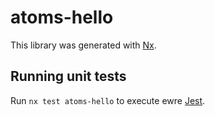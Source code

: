 # atoms-hello

This library was generated with [Nx](https://nx.dev).

## Running unit tests

Run `nx test atoms-hello` to execute ewre [Jest](https://jestjs.io).
